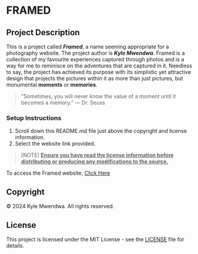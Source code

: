 # FRAMED 


## Project Description 

This is a project called ***Framed***, a name seeming appropriate for a photography website. The project author is ***Kyle Mwendwa***. 
Framed is a collection of my favourite experiences captured through photos and is a way for me to reminisce on the adventures that 
are captured in it. Needless to say, the project has achieved its purpose with its simplistic yet attractive design that projects 
the pictures within it as more than just pictures, but monumental **moments** or **memories**.
>"Sometimes, you will never know the value of a moment until it becomes a memory." — Dr. Seuss

### Setup Instructions 

1. Scroll down this README.md file just above the copyright and license information.
2. Select the website link provided.

>[NOTE]
>**<ins>Ensure you have read the license information before distributing or producing any modifications to the source.</ins>**
 

To access the Framed website, [Click Here](https://itzzzkay.github.io/Projects/)

## Copyright

© 2024 Kyle Mwendwa. All rights reserved.
## License

This project is licensed under the MIT License - see the [LICENSE](./LICENSE.txt) file for details.


